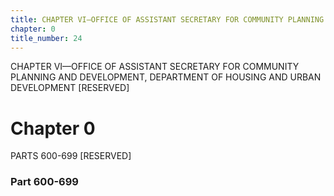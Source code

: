 ```yaml
---
title: CHAPTER VI—OFFICE OF ASSISTANT SECRETARY FOR COMMUNITY PLANNING AND DEVELOPMENT, DEPARTMENT OF HOUSING AND URBAN DEVELOPMENT [RESERVED]
chapter: 0
title_number: 24
---
```


CHAPTER VI—OFFICE OF ASSISTANT SECRETARY FOR COMMUNITY PLANNING AND DEVELOPMENT, DEPARTMENT OF HOUSING AND URBAN DEVELOPMENT [RESERVED]

# Chapter 0

  PARTS 600-699 [RESERVED]

### Part 600-699

